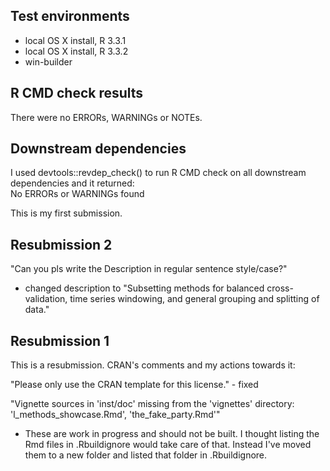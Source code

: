 ## Test environments
* local OS X install, R 3.3.1  
* local OS X install, R 3.3.2  
* win-builder

## R CMD check results  
There were no ERRORs, WARNINGs or NOTEs.  

## Downstream dependencies
I used devtools::revdep_check() to run R CMD check on all downstream dependencies and it returned:  
  No ERRORs or WARNINGs found  

This is my first submission.  

## Resubmission 2
"Can you pls write the Description in regular sentence style/case?"
 - changed description to "Subsetting methods for balanced cross-validation, time series windowing,
    and general grouping and splitting of data."

## Resubmission 1
This is a resubmission. CRAN's comments and my actions towards it:  

"Please only use the CRAN template for this license." - fixed

"Vignette sources in 'inst/doc' missing from the 'vignettes' 
directory: 'l_methods_showcase.Rmd', 'the_fake_party.Rmd'"  
- These are work in progress and should not be built. 
I thought listing the Rmd files in .Rbuildignore would take care of that. 
Instead I've moved them to a new folder and listed that folder in .Rbuildignore.  

